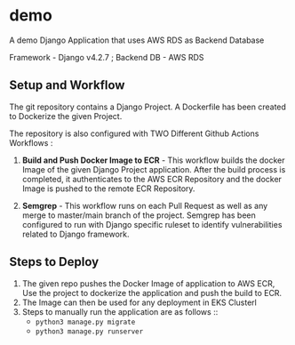 # demo

A demo Django Application that uses AWS RDS as Backend Database 

Framework - Django v4.2.7  ; Backend DB - AWS RDS



## Setup and Workflow

The git repository contains a Django Project. 
A Dockerfile has been created to Dockerize the given Project.

The repository is also configured with TWO Different Github Actions Workflows :

1. **Build and Push Docker Image to ECR** - This workflow builds the docker Image of the given Django Project application. After the build process is completed, it authenticates to the AWS ECR Repository and the docker Image is pushed to the remote ECR Repository.

2. **Semgrep** - This workflow runs on each Pull Request as well as any merge to master/main branch of the project. Semgrep has been configured to run with Django specific ruleset to identify vulnerabilities related to Django framework.



## Steps to Deploy

1. The given repo pushes the Docker Image of application to AWS ECR, Use the project to dockerize the application and push the build to ECR.
2. The Image can then be used for any deployment in EKS Clusterl
3. Steps to manually run the application are as follows ::
     - `python3 manage.py migrate`
     - `python3 manage.py runserver`

   



